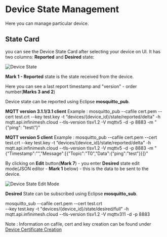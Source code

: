 # Device State Management

Here you can manage particular device.

## State Card

you can see the Device State Card after selecting your device on UI.
It has two columns: **Reported** and **Desired** state:

![Device State](Images/device/state-base.jpg?raw=true)

**Mark 1 - Reported** state is the state received from the device.

Here you can see a last report timestamp and "version" - order number(**Marks 3 and 2**)

Device state can be reported using Eclipse **mosquitto_pub**.

**MQTT version 3.1.1/3.1 client**
Example : mosquitto_pub --cafile cert.pem --cert test.crt --key test.key  -t “devices/{device_id}/state/reported/delta" -h mqtt.api.infinimesh.cloud  --tls-version tlsv1.2 -V mqttv5 -d -p 8883 -m "{\"ping\": \"test\”}"

**MQTT version 5 client**
Example : mosquitto_pub --cafile cert.pem --cert test.crt --key test.key  -t “devices/{device_id}/state/reported/delta" -h mqtt.api.infinimesh.cloud  --tls-version tlsv1.2 -V mqttv5 -d -p 8883 -m "{"Timestamp":"","Message":[{"Topic":"T0","Data":{"ping":"test"}}]}"

By clicking on **Edit** button(**Mark 7**) - you enter **Desired** state edit mode(JSON editor - **Mark 1** below) - this is the data to be sent to the device.

![Device State Edit Mode](Images/device/state-edit-mode.jpg?raw=true)

**Desired** State can be subscribed using Eclipse **mosquitto_sub**.

mosquitto_sub --cafile cert.pem --cert test.crt \
         --key test.key  -t "devices/{device_id}/state/desired/full" -h mqtt.api.infinimesh.cloud  --tls-version tlsv1.2 -V mqttv311 -d -p 8883

Note : Information on cafile, cert and key creation can be found under [Device Certificate Creation](Technical/CertificateCreation.md)

